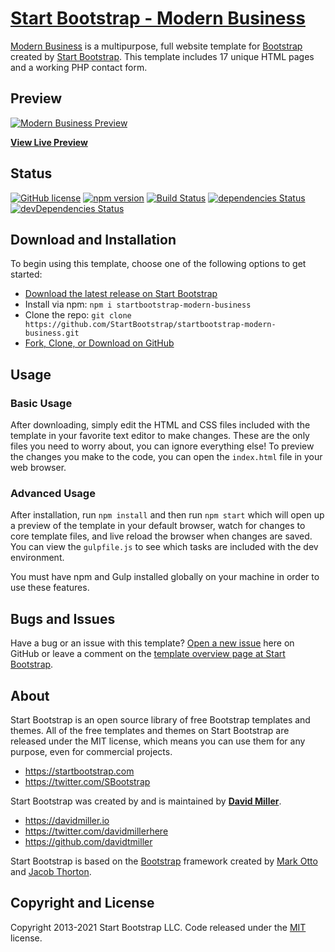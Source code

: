 # [Start Bootstrap - Modern Business](https://startbootstrap.com/template/modern-business/)

[Modern Business](https://startbootstrap.com/template/modern-business/) is a multipurpose, full website template for [Bootstrap](https://getbootstrap.com/) created by [Start Bootstrap](https://startbootstrap.com/). This template includes 17 unique HTML pages and a working PHP contact form.

## Preview

[![Modern Business Preview](https://assets.startbootstrap.com/img/screenshots/templates/modern-business.png)](https://startbootstrap.github.io/startbootstrap-modern-business/)

**[View Live Preview](https://startbootstrap.github.io/startbootstrap-modern-business/)**

## Status

[![GitHub license](https://img.shields.io/badge/license-MIT-blue.svg)](https://raw.githubusercontent.com/StartBootstrap/startbootstrap-modern-business/master/LICENSE)
[![npm version](https://img.shields.io/npm/v/startbootstrap-modern-business.svg)](https://www.npmjs.com/package/startbootstrap-modern-business)
[![Build Status](https://travis-ci.org/StartBootstrap/startbootstrap-modern-business.svg?branch=master)](https://travis-ci.org/StartBootstrap/startbootstrap-modern-business)
[![dependencies Status](https://david-dm.org/StartBootstrap/startbootstrap-modern-business/status.svg)](https://david-dm.org/StartBootstrap/startbootstrap-modern-business)
[![devDependencies Status](https://david-dm.org/StartBootstrap/startbootstrap-modern-business/dev-status.svg)](https://david-dm.org/StartBootstrap/startbootstrap-modern-business?type=dev)

## Download and Installation

To begin using this template, choose one of the following options to get started:

* [Download the latest release on Start Bootstrap](https://startbootstrap.com/template/modern-business/)
* Install via npm: `npm i startbootstrap-modern-business`
* Clone the repo: `git clone https://github.com/StartBootstrap/startbootstrap-modern-business.git`
* [Fork, Clone, or Download on GitHub](https://github.com/StartBootstrap/startbootstrap-modern-business)

## Usage

### Basic Usage

After downloading, simply edit the HTML and CSS files included with the template in your favorite text editor to make changes. These are the only files you need to worry about, you can ignore everything else! To preview the changes you make to the code, you can open the `index.html` file in your web browser.

### Advanced Usage

After installation, run `npm install` and then run `npm start` which will open up a preview of the template in your default browser, watch for changes to core template files, and live reload the browser when changes are saved. You can view the `gulpfile.js` to see which tasks are included with the dev environment.

You must have npm and Gulp installed globally on your machine in order to use these features.

## Bugs and Issues

Have a bug or an issue with this template? [Open a new issue](https://github.com/StartBootstrap/startbootstrap-modern-business/issues) here on GitHub or leave a comment on the [template overview page at Start Bootstrap](https://startbootstrap.com/template/modern-business/).

## About

Start Bootstrap is an open source library of free Bootstrap templates and themes. All of the free templates and themes on Start Bootstrap are released under the MIT license, which means you can use them for any purpose, even for commercial projects.

* <https://startbootstrap.com>
* <https://twitter.com/SBootstrap>

Start Bootstrap was created by and is maintained by **[David Miller](https://davidmiller.io/)**.

* <https://davidmiller.io>
* <https://twitter.com/davidmillerhere>
* <https://github.com/davidtmiller>

Start Bootstrap is based on the [Bootstrap](https://getbootstrap.com/) framework created by [Mark Otto](https://twitter.com/mdo) and [Jacob Thorton](https://twitter.com/fat).

## Copyright and License

Copyright 2013-2021 Start Bootstrap LLC. Code released under the [MIT](https://github.com/StartBootstrap/startbootstrap-modern-business/blob/gh-pages/LICENSE) license.
